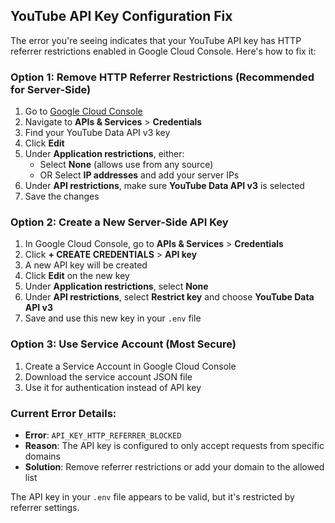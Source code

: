 ## YouTube API Key Configuration Fix

The error you're seeing indicates that your YouTube API key has HTTP referrer restrictions enabled in Google Cloud Console. Here's how to fix it:

### Option 1: Remove HTTP Referrer Restrictions (Recommended for Server-Side)

1. Go to [Google Cloud Console](https://console.cloud.google.com/)
2. Navigate to **APIs & Services** > **Credentials**
3. Find your YouTube Data API v3 key
4. Click **Edit**
5. Under **Application restrictions**, either:
   - Select **None** (allows use from any source)
   - OR Select **IP addresses** and add your server IPs
6. Under **API restrictions**, make sure **YouTube Data API v3** is selected
7. Save the changes

### Option 2: Create a New Server-Side API Key

1. In Google Cloud Console, go to **APIs & Services** > **Credentials**
2. Click **+ CREATE CREDENTIALS** > **API key**
3. A new API key will be created
4. Click **Edit** on the new key
5. Under **Application restrictions**, select **None**
6. Under **API restrictions**, select **Restrict key** and choose **YouTube Data API v3**
7. Save and use this new key in your `.env` file

### Option 3: Use Service Account (Most Secure)

1. Create a Service Account in Google Cloud Console
2. Download the service account JSON file
3. Use it for authentication instead of API key

### Current Error Details:
- **Error**: `API_KEY_HTTP_REFERRER_BLOCKED`
- **Reason**: The API key is configured to only accept requests from specific domains
- **Solution**: Remove referrer restrictions or add your domain to the allowed list

The API key in your `.env` file appears to be valid, but it's restricted by referrer settings.